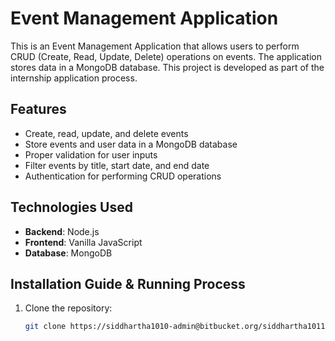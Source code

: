 # Event Management Application

This is an Event Management Application that allows users to perform CRUD (Create, Read, Update, Delete) operations on events. The application stores data in a MongoDB database. This project is developed as part of the internship application process.

## Features

- Create, read, update, and delete events
- Store events and user data in a MongoDB database
- Proper validation for user inputs
- Filter events by title, start date, and end date
- Authentication for performing CRUD operations

## Technologies Used

- **Backend**: Node.js
- **Frontend**: Vanilla JavaScript
- **Database**: MongoDB

## Installation Guide & Running Process

1. Clone the repository:

   ```bash
   git clone https://siddhartha1010-admin@bitbucket.org/siddhartha10111/yipl-log-processor.git
